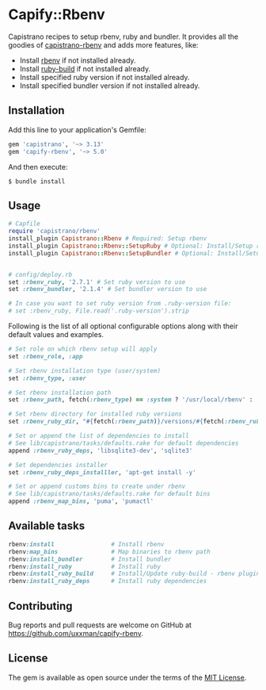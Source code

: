 # Capify::Rbenv

Capistrano recipes to setup rbenv, ruby and bundler. It provides all the goodies of [capistrano-rbenv](https://github.com/capistrano/rbenv) and adds more features, like:

* Install [rbenv](https://github.com/rbenv/rbenv) if not installed already.
* Install [ruby-build](https://github.com/rbenv/ruby-build) if not installed already.
* Install specified ruby version if not installed already.
* Install specified bundler version if not installed already.

## Installation

Add this line to your application's Gemfile:

```ruby
gem 'capistrano', '~> 3.13'
gem 'capify-rbenv', '~> 5.0'
```

And then execute:

```shell
$ bundle install
```

## Usage

```ruby
# Capfile
require 'capistrano/rbenv'
install_plugin Capistrano::Rbenv # Required: Setup rbenv
install_plugin Capistrano::Rbenv::SetupRuby # Optional: Install/Setup ruby 
install_plugin Capistrano::Rbenv::SetupBundler # Optional: Install/Setup bundler


# config/deploy.rb
set :rbenv_ruby, '2.7.1' # Set ruby version to use
set :rbenv_bundler, '2.1.4' # Set bundler version to use

# In case you want to set ruby version from .ruby-version file:
# set :rbenv_ruby, File.read('.ruby-version').strip
```

Following is the list of all optional configurable options along with their default values and examples.

```ruby
# Set role on which rbenv setup will apply
set :rbenv_role, :app

# Set rbenv installation type (user/system)
set :rbenv_type, :user

# Set rbenv installation path
set :rbenv_path, fetch(:rbenv_type) == :system ? '/usr/local/rbenv' : '$HOME/.rbenv'

# Set rbenv directory for installed ruby versions
set :rbenv_ruby_dir, "#{fetch(:rbenv_path)}/versions/#{fetch(:rbenv_ruby)}"

# Set or append the list of dependencies to install
# See lib/capistrano/tasks/defaults.rake for default dependencies
append :rbenv_ruby_deps, 'libsqlite3-dev', 'sqlite3'

# Set dependencies installer
set :rbenv_ruby_deps_installler, 'apt-get install -y'

# Set or append customs bins to create under rbenv
# See lib/capistrano/tasks/defaults.rake for default bins
append :rbenv_map_bins, 'puma', 'pumactl'
```

## Available tasks

```ruby
rbenv:install                # Install rbenv
rbenv:map_bins               # Map binaries to rbenv path
rbenv:install_bundler        # Install bundler
rbenv:install_ruby           # Install ruby
rbenv:install_ruby_build     # Install/Update ruby-build - rbenv plugin
rbenv:install_ruby_deps      # Install ruby dependencies
```

## Contributing

Bug reports and pull requests are welcome on GitHub at https://github.com/uxxman/capify-rbenv.


## License

The gem is available as open source under the terms of the [MIT License](https://opensource.org/licenses/MIT).

